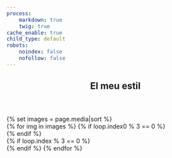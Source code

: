 ```yaml
---
process:
    markdown: true
    twig: true
cache_enable: true
child_type: default
robots:
    noindex: false
    nofollow: false
---
```


<header class="major">
    <h2>El meu estil <br /> </h2>
</header>  
<div class="row">
    <div class="12u">
        {% set images = page.media|sort %}
        <div class="box alt">
        {% for img in images %}
            {% if loop.index0 % 3 == 0 %}
                <div class="row no-collapse 30% uniform">
            {% endif %}
                    <div class="4u">
                        <span class="image fit">
                            <img src= {{ img.url }} alt="" />
                        </span>
                    </div>
            {% if loop.index % 3 == 0 %}
                </div>
            {% endif %} 
        {% endfor %}
        </div>
    </div>
</div>
